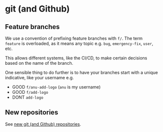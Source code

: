 # git (and Github)

## Feature branches

We use a convention of prefixing feature branches with `f/`.
The term `feature` is overloaded, as it means any topic e.g. `bug`, `emergency-fix`, `user`, etc.

This allows different systems, like the CI/CD, to make certain decisions based on the name of the branch.

One sensible thing to do further is to have your branches start with a unique indicative,
like your username e.g.

* GOOD `f/anu-add-logo` (`anu` is my username)
* GOOD `f/add-logo`
* DONT `add-logo`


## New repositories

See [new git (and Github) repositories](./working-with-git-new.md).
